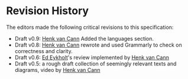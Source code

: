 # Revision History

The editors made the following critical revisions to this specification:

- Draft v0.9: [Henk van Cann](https://github.com/henkvancann) Added the languages section.
- Draft v0.8: [Henk van Cann](https://github.com/henkvancann) rewrote and used Grammarly to check on correctness and clarity.
- Draft v0.6: [Ed Eykholt](https://github.com/edeykholt)'s review implemented by [Henk van Cann](https://github.com/henkvancann)
- Draft v0.5: a rough draft collection of seemingly relevant texts and diagrams, video by [Henk van Cann](https://github.com/henkvancann)